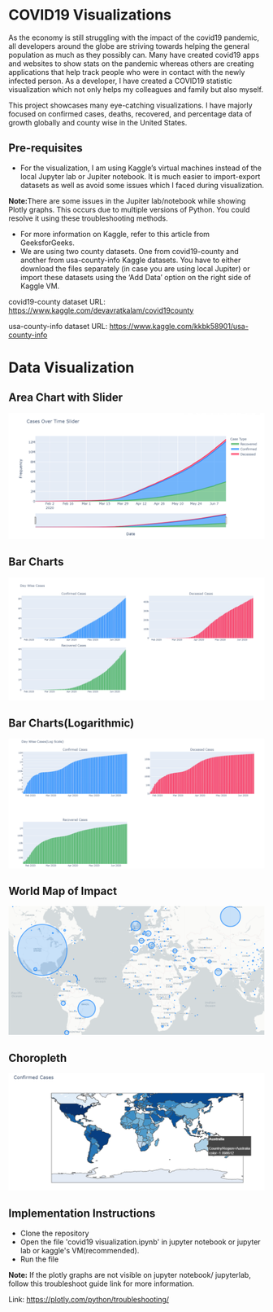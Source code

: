 # COVID19 Visualizations
As the economy is still struggling with the impact of the covid19 pandemic, all developers around the globe are striving towards helping the general population as much as they possibly can. Many have created covid19 apps and websites to show stats on the pandemic whereas others are creating applications that help track people who were in contact with the newly infected person. As a developer, I have created a COVID19 statistic visualization which not only helps my colleagues and family but also myself. 

This project showcases many eye-catching visualizations. I have majorly focused on confirmed cases, deaths, recovered, and percentage data of growth globally and county wise in the United States. 

## Pre-requisites
- For the visualization, I am using Kaggle’s virtual machines instead of the local Jupyter lab or Jupiter notebook. It is much easier to import-export datasets as well as avoid some issues which I faced during visualization.

<b>Note:</b>There are some issues in the Jupiter lab/notebook while showing Plotly graphs. This occurs due to multiple versions of Python. You could resolve it using these troubleshooting methods.
- For more information on Kaggle, refer to this article from GeeksforGeeks.
- We are using two county datasets. One from covid19-county and another from usa-county-info Kaggle datasets. You have to either download the files separately (in case you are using local Jupiter) or import these datasets using the ‘Add Data’ option on the right side of Kaggle VM.

covid19-county dataset URL: https://www.kaggle.com/devavratkalam/covid19county

usa-county-info dataset URL: https://www.kaggle.com/kkbk58901/usa-county-info


<h1>Data Visualization</h1>
<h2>Area Chart with Slider</h2>

![](./images/cases_over_time.png)

<h2>Bar Charts</h2>

![](./images/day_wise_cases.png)

<h2>Bar Charts(Logarithmic)</h2>

![](./images/day_wise_cases_log.png)

<h2>World Map of Impact</h2>

![](./map/maps.png)

<h2>Choropleth</h2>

![](./choropleth/confirmed_choropleth.png)


## Implementation Instructions
- Clone the repository
- Open the file 'covid19 visualization.ipynb' in jupyter notebook or jupyter lab or kaggle's VM(recommended).
- Run the file

<b>Note:</b> If the plotly graphs are not visible on jupyter notebook/ jupyterlab, follow this troubleshoot guide link for more information. 

Link: https://plotly.com/python/troubleshooting/
